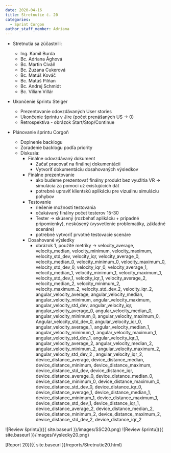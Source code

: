 ```yaml
---
date: 2020-04-16
title: Stretnutie č. 20
categories:
  - Sprint Corgon
author_staff_member: Adriana
---
```

- Stretnutia sa zúčastnili:
    - Ing. Kamil Burda
    - Bc. Adriana Ághová
    - Bc. Martin Civáň
    - Bc. Zuzana Cukerová
    - Bc. Matúš Kováč
    - Bc. Matúš Pilňan
    - Bc. Andrej Schmidt
    - Bc. Viliam Villár
    
- Ukončenie šprintu Steiger
    - Prezentovanie odovzdávaných User stories
    - Ukončenie šprintu v Jire (počet prenášaných US -> 0)
    - Retrospektíva - obrázok Start/Stop/Continue

- Plánovanie šprintu Corgoň
    - Doplnenie backlogu
    - Zoradenie backlogu podľa priority
    - Diskusia:
        - Finálne odovzdávaný dokument
            - Začať pracovať na finálnej dokumentácii
            - Vytvoriť dokumentáciu dosahovaných výsledkov
        - Finálne prezentovanie
            - ako budeme prezentovať finálny produkt bez využitia VR -> simulácia za pomoci už existujúcich dát
            - potrebné upraviť klientskú aplikáciu pre vizuálnu simuláciu pohybov
        - Testovanie
            - riešenie možností testovania 
            - očakávaný finálny počet testerov 15-30
            - Tester -> skúsený (rozbehať aplikáciu + prípadné pripomienky), neskúsený (vysvetlenie problematiky, základné scenáre)
            - potrebné vytvoriť prvotné testovacie scenáre
        - Dosahované výsledky 
            - obrázok 1, použité metriky -> velocity_average, velocity_median, velocity_minimum, velocity_maximum, velocity_std_dev, velocity_iqr, velocity_average_0, velocity_median_0, velocity_minimum_0, velocity_maximum_0, velocity_std_dev_0, velocity_iqr_0, velocity_average_1, velocity_median_1, velocity_minimum_1, velocity_maximum_1, velocity_std_dev_1, velocity_iqr_1, velocity_average_2, velocity_median_2, velocity_minimum_2, velocity_maximum_2, velocity_std_dev_2, velocity_iqr_2, angular_velocity_average, angular_velocity_median, angular_velocity_minimum, angular_velocity_maximum, angular_velocity_std_dev, angular_velocity_iqr, angular_velocity_average_0, angular_velocity_median_0, angular_velocity_minimum_0, angular_velocity_maximum_0, Angular_velocity_std_dev_0, angular_velocity_iqr_0, angular_velocity_average_1, angular_velocity_median_1, angular_velocity_minimum_1, angular_velocity_maximum_1, angular_velocity_std_dev_1, angular_velocity_iqr_1, angular_velocity_average_2, angular_velocity_median_2, angular_velocity_minimum_2, angular_velocity_maximum_2, angular_velocity_std_dev_2 , angular_velocity_iqr_2, device_distance_average, device_distance_median, device_distance_minimum, device_distance_maximum, device_distance_std_dev, device_distance_iqr, device_distance_average_0, device_distance_median_0, device_distance_minimum_0, device_distance_maximum_0, device_distance_std_dev_0, device_distance_iqr_0, device_distance_average_1, device_distance_median_1, device_distance_minimum_1, device_distance_maximum_1, device_distance_std_dev_1, device_distance_iqr_1, device_distance_average_2, device_distance_median_2, device_distance_minimum_2, device_distance_maximum_2, device_distance_std_dev_2, device_distance_iqr_2

![Review šprintu]({{ site.baseurl }}/images/SSC20.png)
![Review šprintu]({{ site.baseurl }}/images/Vysledky20.png)

[Report 20]({{ site.baseurl }}/reports/Stretnutie20.html)